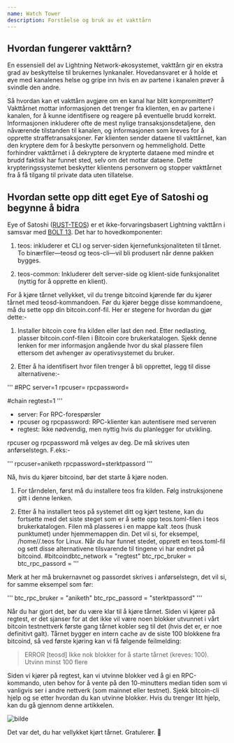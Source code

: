 ```yaml
---
name: Watch Tower
description: Forståelse og bruk av et vakttårn
---
```


## Hvordan fungerer vakttårn?

En essensiell del av Lightning Network-økosystemet, vakttårn gir en ekstra grad av beskyttelse til brukernes lynkanaler. Hovedansvaret er å holde et øye med kanalenes helse og gripe inn hvis en av partene i kanalen prøver å svindle den andre.

Så hvordan kan et vakttårn avgjøre om en kanal har blitt kompromittert? Vakttårnet mottar informasjonen det trenger fra klienten, en av partene i kanalen, for å kunne identifisere og reagere på eventuelle brudd korrekt. Informasjonen inkluderer ofte de mest nylige transaksjonsdetaljene, den nåværende tilstanden til kanalen, og informasjonen som kreves for å opprette straffetransaksjoner. Før klienten sender dataene til vakttårnet, kan den kryptere dem for å beskytte personvern og hemmelighold. Dette forhindrer vakttårnet i å dekryptere de krypterte dataene med mindre et brudd faktisk har funnet sted, selv om det mottar dataene. Dette krypteringssystemet beskytter klientens personvern og stopper vakttårnet fra å få tilgang til private data uten tillatelse.

## Hvordan sette opp ditt eget Eye of Satoshi og begynne å bidra

Eye of Satoshi ([RUST-TEOS](https://github.com/talaia-labs/rust-teos?ref=blog.summerofbitcoin.org)) er et ikke-forvaringsbasert Lightning vakttårn i samsvar med [BOLT 13](https://github.com/sr-gi/bolt13/blob/master/13-watchtowers.md?ref=blog.summerofbitcoin.org). Det har to hovedkomponenter:

1. teos: inkluderer et CLI og server-siden kjernefunksjonaliteten til tårnet. To binærfiler—teosd og teos-cli—vil bli produsert når denne pakken bygges.

2. teos-common: Inkluderer delt server-side og klient-side funksjonalitet (nyttig for å opprette en klient).

For å kjøre tårnet vellykket, vil du trenge bitcoind kjørende før du kjører tårnet med teosd-kommandoen. Før du kjører begge disse kommandoene, må du sette opp din bitcoin.conf-fil. Her er stegene for hvordan du gjør dette:-

1. Installer bitcoin core fra kilden eller last den ned. Etter nedlasting, plasser bitcoin.conf-filen i Bitcoin core brukerkatalogen. Sjekk denne lenken for mer informasjon angående hvor du skal plassere filen ettersom det avhenger av operativsystemet du bruker.

2. Etter å ha identifisert hvor filen trenger å bli opprettet, legg til disse alternativene:-

'''
#RPC
server=1
rpcuser=<ditt-brukernavn>
rpcpassword=<ditt-passord>

#chain
regtest=1
'''

- server: For RPC-forespørsler
- rpcuser og rpcpassword: RPC-klienter kan autentisere med serveren
- regtest: Ikke nødvendig, men nyttig hvis du planlegger for utvikling.

rpcuser og rpcpassword må velges av deg. De må skrives uten anførselstegn. F.eks:-

'''
rpcuser=aniketh
rpcpassword=sterktpassord
'''

Nå, hvis du kjører bitcoind, bør det starte å kjøre noden.

1. For tårndelen, først må du installere teos fra kilden. Følg instruksjonene gitt i denne lenken.

2. Etter å ha installert teos på systemet ditt og kjørt testene, kan du fortsette med det siste steget som er å sette opp teos.toml-filen i teos brukerkatalogen. Filen må plasseres i en mappe kalt .teos (husk punktumet) under hjemmemappen din. Det vil si, for eksempel, /home/<ditt-brukernavn>/.teos for Linux. Når du har funnet stedet, opprett en teos.toml-fil og sett disse alternativene tilsvarende til tingene vi har endret på bitcoind.
#bitcoindbtc_network = "regtest"
btc_rpc_bruker = <din-bruker>
btc_rpc_passord = <ditt-passord>
'''

Merk at her må brukernavnet og passordet skrives i anførselstegn, det vil si, for samme eksempel som før:

'''
btc_rpc_bruker = "aniketh"
btc_rpc_passord = "sterktpassord"
'''

Når du har gjort det, bør du være klar til å kjøre tårnet. Siden vi kjører på regtest, er det sjanser for at det ikke vil være noen blokker utvunnet i vårt bitcoin testnettverk første gang tårnet kobler seg til det (hvis det er, er noe definitivt galt). Tårnet bygger en intern cache av de siste 100 blokkene fra bitcoind, så ved første kjøring kan vi få følgende feilmelding:

> ERROR [teosd] Ikke nok blokker for å starte tårnet (kreves: 100). Utvinn minst 100 flere

Siden vi kjører på regtest, kan vi utvinne blokker ved å gi en RPC-kommando, uten behov for å vente på den 10-minutters median tiden som vi vanligvis ser i andre nettverk (som mainnet eller testnet). Sjekk bitcoin-cli hjelp og se etter hvordan du kan utvinne blokker. Hvis du trenger litt hjelp, kan du gå gjennom denne artikkelen.

![bilde](assets/2.webp)

Det var det, du har vellykket kjørt tårnet. Gratulerer. 🎉